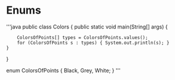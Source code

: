 # Enums

'''java
public class Colors {
    public static void main(String[] args) {

        ColorsOfPoints[] types = ColorsOfPoints.values();
        for (ColorsOfPoints s : types) { System.out.println(s); }
    }
}


enum ColorsOfPoints {
    Black,
    Grey,
    White;
} 
'''
